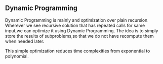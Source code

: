 ## Dynamic Programming

Dynamic Programming is mainly and optimization over plain recursion. Wherever we see recursive solution that has repeated calls for same input,we can optimize it using Dynamic Programming. The idea is to simply store the results of subproblems,so that we do not have recompute them when needed later.

This simple optimization reduces time complexities from exponential to polynomial.
